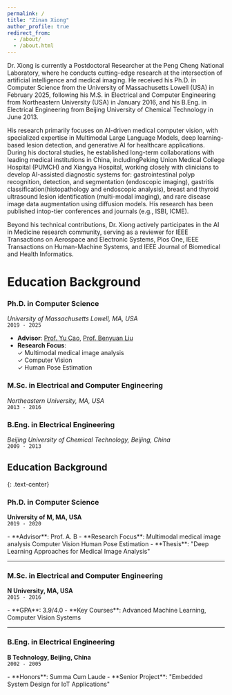 ```yaml
---
permalink: /
title: "Zinan Xiong"
author_profile: true
redirect_from: 
  - /about/
  - /about.html
---
```


Dr. Xiong​ is currently a Postdoctoral Researcher at the Peng Cheng National Laboratory, where he conducts cutting-edge research at the intersection of artificial intelligence and medical imaging. He received his Ph.D. in ​Computer Science​ from the ​University of Massachusetts Lowell (USA)​​ in February 2025, following his ​M.S. in Electrical and Computer Engineering​ from ​Northeastern University (USA)​ in January 2016, and his ​B.Eng. in Electrical Engineering​ from ​Beijing University of Chemical Technology in June 2013.

His research primarily focuses on ​AI-driven medical computer vision, with specialized expertise in ​Multimodal Large Language Models, deep learning-based lesion detection, and generative AI for healthcare applications. During his doctoral studies, he established ​long-term collaborations​ with leading medical institutions in China, including ​Peking Union Medical College Hospital (PUMCH)​​ and ​Xiangya Hospital, working closely with clinicians to develop ​AI-assisted diagnostic systems​ for: gastrointestinal polyp recognition, detection, and segmentation​ (endoscopic imaging), ​gastritis classification​ (histopathology and endoscopic analysis), breast and thyroid ultrasound lesion identification​ (multi-modal imaging), and rare disease image data augmentation​ using diffusion models. His research has been published in ​top-tier conferences and journals​ (e.g., ISBI, ICME).

Beyond his technical contributions, Dr. Xiong actively participates in the ​AI in Medicine​ research community, serving as a ​reviewer for IEEE Transactions on Aerospace and Electronic Systems, Plos One, IEEE Transactions on Human-Machine Systems, and IEEE Journal of Biomedical and Health Informatics​​. 

Education Background
======
### ​**Ph.D. in Computer Science**​  
*University of Massachusetts Lowell, MA, USA*  
`2019 - 2025`   
- ​**Advisor**: [Prof. Yu Cao](https://www.uml.edu/sciences/computer-science/people/cao-yu.aspx), [Prof. Benyuan Liu](https://www.uml.edu/research/chords/faculty/liu-benyuan.aspx)   
- ​**Research Focus**:  
  ✓ Multimodal medical image analysis  
  ✓ Computer Vision  
  ✓ Human Pose Estimation   

### ​**M.Sc. in Electrical and Computer Engineering**​  
*Northeastern University, MA, USA*  
`2013 - 2016`   

### ​**B.Eng. in Electrical Engineering**​  
*Beijing University of Chemical Technology, Beijing, China*  
`2009 - 2013`

## Education Background
{: .text-center}

<div class="education-timeline">

### <i class="fas fa-graduation-cap"></i> Ph.D. in Computer Science  
**University of M, MA, USA**  
`2019 - 2020`  
<div class="education-details">
- **Advisor**: Prof. A. B  
- **Research Focus**:  
  <span class="research-tag"><i class="fas fa-images"></i> Multimodal medical image analysis</span>  
  <span class="research-tag"><i class="fas fa-eye"></i> Computer Vision</span>  
  <span class="research-tag"><i class="fas fa-user"></i> Human Pose Estimation</span>  
- **Thesis**: "Deep Learning Approaches for Medical Image Analysis"  
</div>

---

### <i class="fas fa-university"></i> M.Sc. in Electrical and Computer Engineering  
**N University, MA, USA**  
`2015 - 2016`  
<div class="education-details">
- **GPA**: 3.9/4.0  
- **Key Courses**: Advanced Machine Learning, Computer Vision Systems  
</div>

---

### <i class="fas fa-atom"></i> B.Eng. in Electrical Engineering  
**B Technology, Beijing, China**  
`2002 - 2005`  
<div class="education-details">
- **Honors**: Summa Cum Laude  
- **Senior Project**: "Embedded System Design for IoT Applications"  
</div>

</div>
